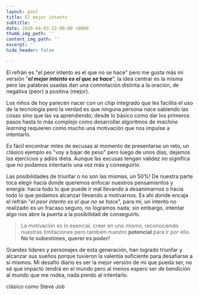 ```yaml
---
layout: post
title: El mejor intento
subtitle: ''
date: 2020-04-03 22:00:00 +0000
thumb_img_path: ''
content_img_path: ''
excerpt: ''
hide_header: false

---
```

El refrán es "el peor intento es el que no se hace" pero me gusta más mi versión "**_el mejor intento es el que se hace_**", la idea centrar es la misma pero las palabras usadas dan una connotación distinta a la oración, de negativa (peor) a positiva (mejor).

Los niños de hoy parecen nacer con un _chip_ integrado que les facilita el uso de la tecnología pero la verdad es que ninguna persona nace sabiendo las cosas sino que las va aprendiendo; desde lo básico como dar los primeros pasos hasta lo más complejo como desarrollar algoritmos de _machine learning_ requieren como mucho una motivación que nos impulse a intentarlo.

Es fácil encontrar miles de excusas al momento de presentarse un reto, un clásico ejemplo es "voy a bajar de peso" pero luego de unos días, dejamos los ejercicios y adiós dieta. Aunque las excusas tengan validez no significa que no podamos intentarlo una vez más y conseguirlo. 

Las posibilidades de triunfar o no son las mismas, un 50%! De nuestra parte toca elegir hacia donde queremos enfocar nuestros pensamientos y energía: hacia todo lo que puede ir mal llevando a desanimarnos o hacia todo lo que podamos alcanzar llevando a motivarnos. Es ahí donde encaja el refrán "_el peor intento es el que no se hace_", para mí, un intento no realizado es un fracaso seguro, no logramos nada; sin embargo, intentar algo nos abre la puerta a la posibilidad de conseguirlo.

> La motivación es lo esencial, creer en uno mismo, reconociendo nuestras limitaciones pero también nuestro **potencial** para ir por ello. **No te subestimes, querer es poder!**

Grandes líderes y personajes de esta generación, han logrado triunfar y alcanzar sus sueños porque tuvieron la valentía suficiente para desafiarse a sí mismos. Mi desafío diario es ser la mejor versión de mí que pueda ser, no sé que impacto tendrá en el mundo pero al menos espero ser de bendición al mundo que me rodea, nada pierdo al intentarlo.

clásico como Steve Job